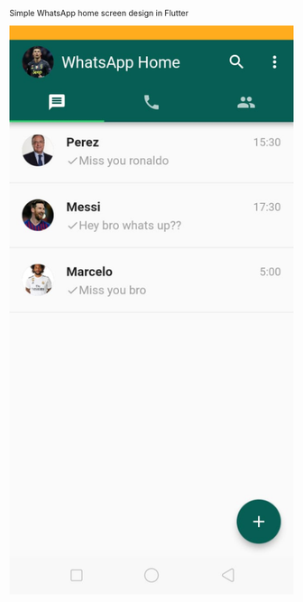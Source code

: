 Simple WhatsApp home screen design in Flutter

![alt text](https://raw.githubusercontent.com/kamrancr7/whats_app_flutter_clone/master/screenshots/flutter_whatsapp.jpeg)
